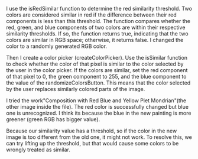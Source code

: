 I use the isRedSimilar function to determine the red similarity threshold. Two colors are considered similar in red if the difference between their red components is less than this threshold. The function compares whether the red, green, and blue components of two colors are within their respective similarity thresholds. If so, the function returns true, indicating that the two colors are similar in RGB space; otherwise, it returns false. I changed the color to a randomly generated RGB color.

Then I create a color picker (createColorPicker). Use the isSimilar function to check whether the color of that pixel is similar to the color selected by the user in the color picker. If the colors are similar, set the red component of that pixel to 0, the green component to 255, and the blue component to the value of the randomizeColorsButton. This means that the color selected by the user replaces similarly colored parts of the image.


I tried the work"Composition with Red Blue and Yellow Piet Mondrian"(the other image inside the file). The red color is successfully changed but blue one is unrecognized.
I think its because the blue in the new painting is more greener (green RGB has bigger value).

Because our similarity value has a threshold, so if the color in the new image is too different from the old one, it might not work. To resolve this, we can try lifting up the threshold, but that would cause some colors to be wrongly treated as similar. 